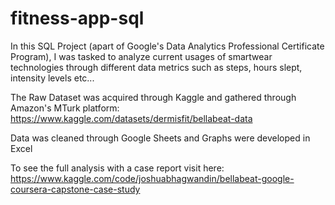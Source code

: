 # fitness-app-sql

In this SQL Project (apart of Google's Data Analytics Professional Certificate Program), I was tasked to analyze current usages of smartwear technologies through different data metrics such as steps, hours slept, intensity levels etc... 

The Raw Dataset was acquired through Kaggle and gathered through Amazon's MTurk platform: https://www.kaggle.com/datasets/dermisfit/bellabeat-data

Data was cleaned through Google Sheets and Graphs were developed in Excel

To see the full analysis with a case report visit here: https://www.kaggle.com/code/joshuabhagwandin/bellabeat-google-coursera-capstone-case-study

